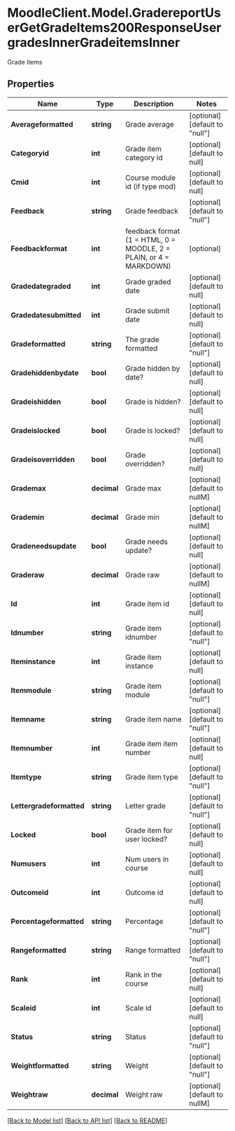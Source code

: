 # MoodleClient.Model.GradereportUserGetGradeItems200ResponseUsergradesInnerGradeitemsInner
Grade items

## Properties

Name | Type | Description | Notes
------------ | ------------- | ------------- | -------------
**Averageformatted** | **string** | Grade average | [optional] [default to "null"]
**Categoryid** | **int** | Grade item category id | [optional] [default to null]
**Cmid** | **int** | Course module id (if type mod) | [optional] [default to null]
**Feedback** | **string** | Grade feedback | [optional] [default to "null"]
**Feedbackformat** | **int** | feedback format (1 &#x3D; HTML, 0 &#x3D; MOODLE, 2 &#x3D; PLAIN, or 4 &#x3D; MARKDOWN) | [optional] 
**Gradedategraded** | **int** | Grade graded date | [optional] [default to null]
**Gradedatesubmitted** | **int** | Grade submit date | [optional] [default to null]
**Gradeformatted** | **string** | The grade formatted | [optional] [default to "null"]
**Gradehiddenbydate** | **bool** | Grade hidden by date? | [optional] [default to null]
**Gradeishidden** | **bool** | Grade is hidden? | [optional] [default to null]
**Gradeislocked** | **bool** | Grade is locked? | [optional] [default to null]
**Gradeisoverridden** | **bool** | Grade overridden? | [optional] [default to null]
**Grademax** | **decimal** | Grade max | [optional] [default to nullM]
**Grademin** | **decimal** | Grade min | [optional] [default to nullM]
**Gradeneedsupdate** | **bool** | Grade needs update? | [optional] [default to null]
**Graderaw** | **decimal** | Grade raw | [optional] [default to nullM]
**Id** | **int** | Grade item id | [optional] [default to null]
**Idnumber** | **string** | Grade item idnumber | [optional] [default to "null"]
**Iteminstance** | **int** | Grade item instance | [optional] [default to null]
**Itemmodule** | **string** | Grade item module | [optional] [default to "null"]
**Itemname** | **string** | Grade item name | [optional] [default to "null"]
**Itemnumber** | **int** | Grade item item number | [optional] [default to null]
**Itemtype** | **string** | Grade item type | [optional] [default to "null"]
**Lettergradeformatted** | **string** | Letter grade | [optional] [default to "null"]
**Locked** | **bool** | Grade item for user locked? | [optional] [default to null]
**Numusers** | **int** | Num users in course | [optional] [default to null]
**Outcomeid** | **int** | Outcome id | [optional] [default to null]
**Percentageformatted** | **string** | Percentage | [optional] [default to "null"]
**Rangeformatted** | **string** | Range formatted | [optional] [default to "null"]
**Rank** | **int** | Rank in the course | [optional] [default to null]
**Scaleid** | **int** | Scale id | [optional] [default to null]
**Status** | **string** | Status | [optional] [default to "null"]
**Weightformatted** | **string** | Weight | [optional] [default to "null"]
**Weightraw** | **decimal** | Weight raw | [optional] [default to nullM]

[[Back to Model list]](../README.md#documentation-for-models) [[Back to API list]](../README.md#documentation-for-api-endpoints) [[Back to README]](../README.md)

